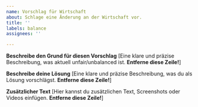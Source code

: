 ```yaml
---
name: Vorschlag für Wirtschaft
about: Schlage eine Änderung an der Wirtschaft vor.
title: ''
labels: balance
assignees: ''

---
```


**Beschreibe den Grund für diesen Vorschlag**
[Eine klare und präzise Beschreibung, was aktuell unfair/unbalanced ist. **Entferne diese Zeile!**]

**Beschreibe deine Lösung**
[Eine klare und präzise Beschreibung, was du als Lösung vorschlägst. **Entferne diese Zeile!**]

**Zusätzlicher Text**
[Hier kannst du zusätzlichen Text, Screenshots oder Videos einfügen. **Entferne diese Zeile!**]
